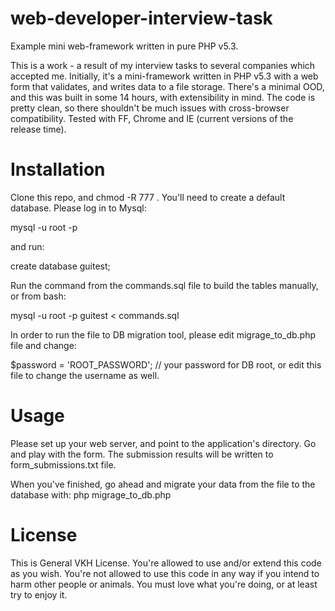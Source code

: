 web-developer-interview-task
============================

Example mini web-framework written in pure PHP v5.3.

This is a work - a result of my interview tasks to several companies which accepted me. 
Initially, it's a mini-framework written in PHP v5.3 with a web form that validates, 
and writes data to a file storage. There's a minimal OOD, and this was built in some 14 hours, 
with extensibility in mind. 
The code is pretty clean, so there shouldn't be much issues with cross-browser compatibility. 
Tested with FF, Chrome and IE (current versions of the release time).

Installation
============

Clone this repo, and chmod -R 777 .
You'll need to create a default database. Please log in to Mysql:
 
 mysql -u root -p

and run:

 create database guitest;
 
Run the command from the commands.sql file to build the tables manually, or from bash:
  
 mysql -u root -p guitest < commands.sql


In order to run the file to DB migration tool, please edit migrage_to_db.php file and change:

 $password = 'ROOT_PASSWORD';   // your password for DB root, or edit this file to change the username as well.


Usage
=====

Please set up your web server, and point to the application's directory. Go and play with the form. 
The submission results will be written to form_submissions.txt file. 

When you've finished, go ahead and migrate your data from the file to the database with:
 php migrage_to_db.php


License
=======

This is General VKH License. You're allowed to use and/or extend this code as you wish. You're 
not allowed to use this code in any way if you intend to harm other people or animals. You must
love what you're doing, or at least try to enjoy it.